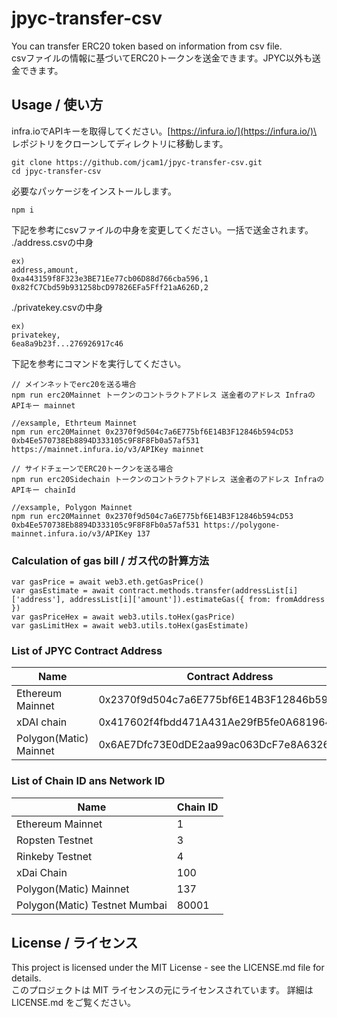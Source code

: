 # jpyc-transfer-csv
You can transfer ERC20 token based on information from csv file.\
csvファイルの情報に基づいてERC20トークンを送金できます。JPYC以外も送金できます。

## Usage / 使い方
infra.ioでAPIキーを取得してください。[https://infura.io/](https://infura.io/)\
\
レポジトリをクローンしてディレクトリに移動します。
```
git clone https://github.com/jcam1/jpyc-transfer-csv.git
cd jpyc-transfer-csv
```
必要なパッケージをインストールします。
```
npm i
```
下記を参考にcsvファイルの中身を変更してください。一括で送金されます。\
./address.csvの中身
```address.csv
ex)
address,amount,
0xa443159f8F323e3BE71Ee77cb06D88d766cba596,1
0x82fC7Cbd59b931258bcD97826EFa5Fff21aA626D,2
```
./privatekey.csvの中身
```privatekey.csv
ex)
privatekey,
6ea8a9b23f...276926917c46
```
下記を参考にコマンドを実行してください。
```
// メインネットでerc20を送る場合
npm run erc20Mainnet トークンのコントラクトアドレス 送金者のアドレス InfraのAPIキー mainnet

//exsample, Ethrteum Mainnet
npm run erc20Mainnet 0x2370f9d504c7a6E775bf6E14B3F12846b594cD53 0xb4Ee570738Eb8894D333105c9F8F8Fb0a57af531 https://mainnet.infura.io/v3/APIKey mainnet

// サイドチェーンでERC20トークンを送る場合
npm run erc20Sidechain トークンのコントラクトアドレス 送金者のアドレス InfraのAPIキー chainId

//exsample, Polygon Mainnet
npm run erc20Mainnet 0x2370f9d504c7a6E775bf6E14B3F12846b594cD53 0xb4Ee570738Eb8894D333105c9F8F8Fb0a57af531 https://polygone-mainnet.infura.io/v3/APIKey 137
```
### Calculation of gas bill / ガス代の計算方法
```
var gasPrice = await web3.eth.getGasPrice()
var gasEstimate = await contract.methods.transfer(addressList[i]['address'], addressList[i]['amount']).estimateGas({ from: fromAddress })
var gasPriceHex = await web3.utils.toHex(gasPrice)
var gasLimitHex = await web3.utils.toHex(gasEstimate)
```

### List of JPYC Contract Address
| Name | Contract Address |
| -- | -- |
| Ethereum Mainnet | 0x2370f9d504c7a6E775bf6E14B3F12846b594cD53 |
| xDAI chain | 0x417602f4fbdd471A431Ae29fB5fe0A681964C11b |
| Polygon(Matic) Mainnet | 0x6AE7Dfc73E0dDE2aa99ac063DcF7e8A63265108c |


### List of Chain ID ans Network ID
| Name | Chain ID |
| -- | -- |
| Ethereum Mainnet | 1 |
| Ropsten Testnet | 3 |
| Rinkeby Testnet | 4 |
| xDai Chain | 100 |
| Polygon(Matic) Mainnet | 137 |
| Polygon(Matic) Testnet Mumbai | 80001 |


## License / ライセンス
This project is licensed under the MIT License - see the LICENSE.md file for details.\
このプロジェクトは MIT ライセンスの元にライセンスされています。 詳細は LICENSE.md をご覧ください。